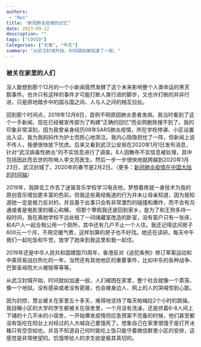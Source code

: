 ```yaml
---
authors:
 - "Nyx"
title: "新冠肺炎疫情的记忆"
date: 2023-09-12
description: ""
tags: ["COVID"]
Categories: ["文章", "中文"]
summary: "从武汉封城开始，时间就如被加速了一般。"
---
```

<div id="google_translate_element"></div>

<script type="text/javascript">
function googleTranslateElementInit() {
  new google.translate.TranslateElement({pageLanguage: 'en'}, 'google_translate_element');
}
</script>

<script type="text/javascript" src="//translate.google.com/translate_a/element.js?cb=googleTranslateElementInit"></script>

### 被关在家里的人们

没人能想到那个12月的一个小新闻竟然发酵了这个未来影响整个人类命运的黑天鹅事件。也许只有这样的事件才可能打断人类行进的脚步，又也许打断的并非行进，只是原地踏步中的国与国之间、人与人之间的相互拉扯。

回到那个时间点，2019年12月8日，首例不明原因肺炎患者发病。我当时看到了这个一手新闻，现在已经被宣传部为了构建“正确的回忆”而全网删除搜不到了。我的印象非常深刻，因为我曾亲身经历08年SARS肺炎疫情，所在学校停课、小区设置出入证、我为我妈妈作为护士而担心地哭泣。我内心隐隐担忧了一阵，但新闻上说不传人，我便很快放下忧虑。后来又看到武汉公安局在2020年1月1日发布消息，针对“武汉病毒性肺炎”的不实信息进行了调查。8人因散布不实信息被处理，其中包括因此而去世的吹哨人李文亮医生。然后一步一步很快地就跨越到2020年1月23日，武汉封城了。2020年的春节是2月2日。（更多：[新冠肺炎疫情在中国大陆的时间轴](https://zh.wikipedia.org/zh-hans/2019%E5%86%A0%E7%8A%B6%E7%97%85%E6%AF%92%E7%97%85%E4%B8%AD%E5%9B%BD%E5%A4%A7%E9%99%86%E7%96%AB%E6%83%85%E6%97%B6%E9%97%B4%E8%BD%B4)）

2019年，我辞去工作去了迷笛音乐学校学习电吉他，梦想着练就一身技术为我的原创音乐增加更丰富的色彩。但我这些离经叛道的行为并未让母亲知道，因为我知道她一定是极力反对的，并且基于此事只会有非常激烈的碰撞和爆炸，而不会有沟通或者是电影里的暖心和解。 但那个寒假我还是回到家乡，是为了和王狗多待一段时间，我在离她学校不远处租了一间储藏室改造的卧室，没有窗户只有一张床，和4户人一起合租公用一个厕所，其中还有几户不止一个人住。我还记得这间房子600元一个月，不用交暖气费，这样划算的房子也不好找。她还在读研，每天中午我们一起吃饭和午觉，放学了她来到我这里和我一起住。

2019年还是中华人民共和国建国70周年，香港反对《逃犯条例》修订草案运动和中美贸易战白热化的一年，当然还有其他地区的重要事件，比如中东的各种战争、巴黎圣母院大火被毁等等等。

从武汉封城开始，时间就如加速一般，人们被困在家里，整个社会就像一个蒸笼、像一个地狱。没有感染或者没有密接，也会被身边人、网上的人的哭喊惊到心脏。

因为封控，慧业被关在家里五十多天，难得地坚持了每天帕梅拉2个小时的跳操。我目睹小区的大学的学生都被关在宿舍里，一个月没有洗澡，还是挤着6-8人间上下铺的十几平米的小宿舍，一开始爆发疫情但应急预案不完备的时候，他们甚至都没有饭吃在阳台上对经过的人大喊自己要饿死了。想象自己在家里很饿于是打开冰箱只有空空如也，并且不知道自己何时能吃上饭只能守着微信群里小区的安排，这感觉是非常绝望的。饥饿带给人的求生欲是极其真切的。 